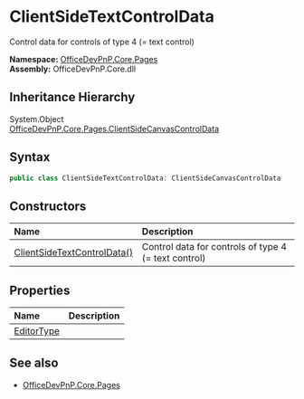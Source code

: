 # ClientSideTextControlData
Control data for controls of type 4 (= text control)  

**Namespace:** [OfficeDevPnP.Core.Pages](OfficeDevPnP.Core.Pages.md)  
**Assembly:** OfficeDevPnP.Core.dll  
## Inheritance Hierarchy
System.Object  
  [OfficeDevPnP.Core.Pages.ClientSideCanvasControlData](OfficeDevPnP.Core.Pages.ClientSideCanvasControlData.md) 
## Syntax
```C#
public class ClientSideTextControlData: ClientSideCanvasControlData
```
## Constructors
|**Name**|**Description**|
|:-----|:-----|
| [ClientSideTextControlData()](OfficeDevPnP.Core.Pages.ClientSideTextControlData.ctor1.md) |  Control data for controls of type 4 (= text control) 
## Properties
|**Name**|**Description**|
|:-----|:-----|
| [EditorType](OfficeDevPnP.Core.Pages.ClientSideTextControlData.EditorType.md) | 
## See also
- [OfficeDevPnP.Core.Pages](OfficeDevPnP.Core.Pages.md)
